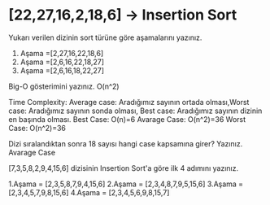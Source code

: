 # [22,27,16,2,18,6] -> Insertion Sort


Yukarı verilen dizinin sort türüne göre aşamalarını yazınız.
1. Aşama =[2,27,16,22,18,6]
2. Aşama =[2,6,16,22,18,27]
3. Aşama =[2,6,16,18,22,27]

Big-O gösterimini yazınız.
O(n^2)

Time Complexity: Average case: Aradığımız sayının ortada olması,Worst case: Aradığımız sayının sonda olması, Best case: Aradığımız sayının dizinin en başında olması.
Best Case: O(n)=6
Avarage Case: O(n^2)=36
Worst Case: O(n^2)=36

Dizi sıralandıktan sonra 18 sayısı hangi case kapsamına girer? Yazınız.
Avarage Case

[7,3,5,8,2,9,4,15,6] dizisinin Insertion Sort'a göre ilk 4 adımını yazınız.

1.Aşama = [2,3,5,8,7,9,4,15,6]
2.Aşama = [2,3,4,8,7,9,5,15,6]
3.Aşama = [2,3,4,5,7,9,8,15,6]
4.Aşama = [2,3,4,5,6,9,8,15,7]

